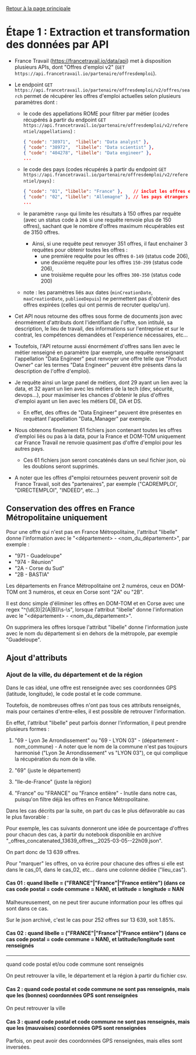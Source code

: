 [Retour à la page principale](../README.md)

# Étape 1 : Extraction et transformation des données par API

- France Travail (https://francetravail.io/data/api) met à disposition plusieurs APIs, dont "Offres d'emploi v2" (`GET https://api.francetravail.io/partenaire/offresdemploi`).

- Le endpoint `GET https://api.francetravail.io/partenaire/offresdemploi/v2/offres/search` permet de récupérer les offres d'emploi actuelles selon plusieurs paramètres dont :

  - le code des appellations ROME pour filtrer par métier (codes récupérés à partir du endpoint `GET https://api.francetravail.io/partenaire/offresdemploi/v2/referentiel/appellations`) :

    ```json
    { "code": "38971",  "libelle": "Data analyst" },
    { "code": "38972",  "libelle": "Data scientist" },
    { "code": "404278", "libelle": "Data engineer" },
    ...
    ```

  - le code des pays (codes récupérés à partir du endpoint `GET https://api.francetravail.io/partenaire/offresdemploi/v2/referentiel/pays`) :

    ```json
    { "code": "01", "libelle": "France" },    // inclut les offres en France d'outre-mer et en Corse
    { "code": "02", "libelle": "Allemagne" }, // les pays étrangers ne retournent malheureusement pas d'offres sur les métiers à analyser
    ...
    ```

  - le paramètre `range` qui limite les résultats à 150 offres par requête (avec un status code à `206` si une requête renvoie plus de 150 offres), sachant que le nombre d'offres maximum récupérables est de 3150 offres.
    - Ainsi, si une requête peut renvoyer 351 offres, il faut enchainer 3 requêtes pour obtenir toutes les offres :
      - une première requête pour les offres `0-149` (status code 206),
      - une deuxième requête pour les offres `150-299` (status code 206),
      - une troisième requête pour les offres `300-350` (status code 200)

  - note : les paramètres liés aux dates (`minCreationDate`, `maxCreationDate`, `publieeDepuis`) ne permettent pas d'obtenir des offres expirées (celles qui ont permis de recruter quelqu'un).


- Cet API nous retourne des offres sous forme de documents json avec énormément d'attributs dont l'identifiant de l'offre, son intitulé, sa description, le lieu de travail, des informations sur l'entreprise et sur le contrat, les compétences demandées et l'expérience nécessaires, etc...

- Toutefois, l'API retourne aussi énormément d'offres sans lien avec le métier renseigné en paramètre (par exemple, une requête renseignant l'appellation "Data Engineer" peut renvoyer une offre telle que "Product Owner" car les termes "Data Engineer" peuvent être présents dans la description de l'offre d'emploi).

- Je requête ainsi un large panel de métiers, dont 29 ayant un lien avec la data, et 32 ayant un lien avec les métiers de la tech (dev, sécurité, devops...), pour maximiser les chances d'obtenir le plus d'offres d'emploi ayant un lien avec les métiers DE, DA et DS.

  - En effet, des offres de "Data Engineer" peuvent être présentes en requêtant l'appellation "Data_Manager" par exemple.

- Nous obtenons finalement 61 fichiers json contenant toutes les offres d'emploi liés ou pas à la data, pour la France et DOM-TOM uniquement car France Travail ne renvoie quasiment pas d'offre d'emploi pour les autres pays.

  - Ces 61 fichiers json seront concaténés dans un seul fichier json, où les doublons seront supprimés.

- A noter que les offres d"emploi retournées peuvent provenir soit de France Travail, soit des "partenaires", par exemple ("CADREMPLOI', "DIRECTEMPLOI", "INDEED", etc...)

<!--
todo : compléter avec :
0/ Supprimer les offres DOMTOM et Corse
1/ Extraire la ville, la commune, le département, et la région
2/ Ajouter un attribut pour savoir si l'offre est encore d'actualité ou pas
 -->


## Conservation des offres en France Métropolitaine uniquement

Pour une offre qui n'est pas en France Métropolitaine, l'attribut "libelle" donne l'information avec le "<département> - <nom_du_département>", par exemple :

  - "971 - Guadeloupe"
  - "974 - Réunion"
  - "2A - Corse du Sud"
  - "2B - BASTIA"

Les départements en France Métropolitaine ont 2 numéros, ceux en DOM-TOM ont 3 numéros, et ceux en Corse sont "2A" ou "2B".

Il est donc simple d'éliminer les offres en DOM-TOM et en Corse avec une regex "^(\d{3}|2(A|B))\s-\s", lorsque l'attribut "libelle" donne l'information avec le "<département> - <nom_du_département>".

On supprimera les offres lorsque l'attribut "libelle" donne l'information juste avec le nom du département si en dehors de la métropole, par exemple "Guadeloupe".


## Ajout d'attributs

### Ajout de la ville, du département et de la région

Dans le cas idéal, une offre est renseignée avec ses coordonnées GPS (latitude, longitude), le code postal et le code commune.

Toutefois, de nombreuses offres n'ont pas tous ces attributs renseignés, mais pour certaines d'entre-elles, il est possible de retrouver l'information.

En effet, l'attribut "libelle" peut parfois donner l'information, il peut prendre plusieurs formes :

  1. "69 - Lyon 3e Arrondissement" ou "69 - LYON 03"
    - (département - nom_commune)
    - A noter que le nom de la commune n'est pas toujours harmonisé ("Lyon 3e Arrondissement" vs "LYON 03"), ce qui complique la récupération du nom de la ville.

  1. "69" (juste le département)

  1. "Ile-de-France" (juste la région)

  1. "France" ou "FRANCE" ou "France entière"
    - Inutile dans notre cas, puisqu'on filtre déjà les offres en France Métropolitaine.

Dans les cas décrits par la suite, on part du cas le plus défavorable au cas le plus favorable :

Pour exemple, les cas suivants donneront une idée de pourcentage d'offres pour chacun des cas, à partir du notebook disponible en archive "_offres_concatenated_13639_offres__2025-03-05--22h09.json".

On part donc de 13 639 offres.

Pour "marquer" les offres, on va écrire pour chacune des offres si elle est dans le cas_01, dans le cas_02, etc... dans une colonne dédiée ("lieu_cas").

#### Cas 01 : quand libelle = ("FRANCE"|"France"|"France entière") (dans ce cas code postal = code commune = NAN), et latitude = longitude = NAN

Malheureusement, on ne peut tirer aucune information pour les offres qui sont dans ce cas.

Sur le json archivé, c'est le cas pour 252 offres sur 13 639, soit 1.85%.


#### Cas 02 : quand libelle = ("FRANCE"|"France"|"France entière") (dans ce cas code postal = code commune = NAN), et latitude/longitude sont renseignés


----------------------

quand code postal et/ou code commune sont renseignés

On peut retrouver la ville, le département et la région à partir du fichier csv.


#### Cas 2 : quand code postal et code commune ne sont pas renseignés, mais que les (bonnes) coordonnées GPS sont renseignées

On peut retrouver la ville


#### Cas 3 : quand code postal et code commune ne sont pas renseignés, mais que les (mauvaises) coordonnées GPS sont renseignées

Parfois, on peut avoir des coordonnées GPS renseignées, mais elles sont inversées.





